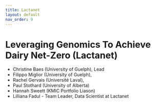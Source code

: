 ```yaml
---
title: Lactanet
layout: default
nav_order: 9
---
```


# Leveraging Genomics To Achieve Dairy Net-Zero (Lactanet)

* Christine Baes (University of Guelph), Lead
* Filippo Miglior (University of Guelph), 
* Rachel Gervais (Université Laval), 
* Paul Stothard (University of Alberta)
* Hannah Sweett (KMIC Portfolio Liason)
* Lilliana Fadul  - Team Leader, Data Scientist at Lactanet
